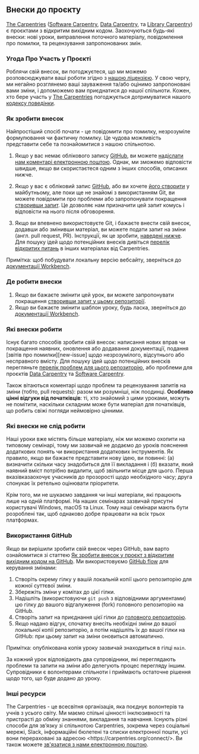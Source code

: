 ## Внески до проєкту

[The Carpentries][cp-site] ([Software Carpentry][swc-site], [Data
Carpentry][dc-site], та [Library Carpentry][lc-site]) є проєктами з відкритим вихідним кодом. Заохочуються будь-які внески: нові уроки, виправлення поточного матеріалу, повідомлення про помилки, та рецензування запропонованих змін.

### Угода Про Участь у Проєкті

Роблячи свій внесок, ви погоджуєтеся, що ми можемо розповсюджувати ваші роботи згідно з [нашою ліцензією](LICENSE.md). У свою чергу, ми негайно розглянемо ваші зауваження та/або оцінимо запропоновані вами зміни, і допоможемо вам приєднатися до нашої спільноти. Кожен, хто бере участь у [The Carpentries][cp-site] погоджується дотримуватися нашого [кодексу поведінки](CODE_OF_CONDUCT.md).

### Як зробити внесок

Найпростіший спосіб почати - це повідомити про помилку, незрозуміле формулювання чи фактичну помилку. Це чудова можливість представити себе та познайомитися з нашою спільнотою.

1. Якщо у вас немає облікового запису [GitHub][github], ви можете [надіслати нам коментарі електронною поштою][contact]. Однак, ми зможемо відповісти швидше, якщо ви скористаєтеся одним з інших способів, описаних нижче.

2. Якщо у вас є обліковий запис [GitHub][github], або ви хочете [його створити][github-join] у майбутньому, але поки ще не знайомі з використанням Git, ви можете повідомити про проблеми або запропонувати покращення [створивши запит][repo-issues]. Це дозволяє нам призначити цей запит комусь і відповісти на нього після обговорення.

3. Якщо ви впевнено використовуєте Git, і бажаєте внести свій внесок, додавши або змінивши матеріал, ви можете подати запит на зміни (англ. pull request, PR). Інструкції, як це зробити, [наведені нижче](#using-github). Для пошуку ідей щодо потенційних внесків дивіться [перелік відкритих питань][issues] в інших матеріалах від Carpentries.

Примітка: щоб побудувати локальну версію вебсайту, зверніться до [документації Workbench][template-doc].

### Де робити внески

1. Якщо ви бажаєте змінити цей урок, ви можете запропонувати покращення [створивши запит у цьому репозиторії][repo-issues].
2. Якщо ви бажаєте змінити шаблон уроку, будь ласка, зверніться до [документації Workbench][template-doc].

### Які внески робити

Існує багато способів зробити свій внесок: написання нових вправ чи покращення наявних, оновлення або додавання документації, подання \[звітів про помилки]\[new-issue] щодо незрозумілого, відсутнього або несправного вмісту.
Для пошуку ідей щодо потенційних внесків перегляньте [перелік проблем для цього репозиторію][issues], або проблеми для проєктів [Data Carpentry][dc-issues] та [Software Carpentry][swc-issues].

Також вітаються коментарі щодо проблем та рецензування запитів на зміни (тобто, pull requests): разом ми розумніші, ніж поодинці. **Особливо цінні відгуки від початківців**: ті, хто знайомий з цими уроками, можуть не помітити, наскільки складним може бути матеріал для початківців, що робить свіжі погляди неймовірно цінними.

### Які внески не слід робити

Наші уроки вже містять більше матеріалу, ніж ми можемо охопити на типовому семінарі, тому ми зазвичай не додаємо до уроків пояснення додаткових понять чи використання додаткових інструментів. Як правило, якщо ви бажаєте представити нову ідею, ви повинні: (а) визначити скільки часу знадобиться для її викладання і (б) вказати, який наявний вміст потрібно видалити, щоб звільнити місце для цього. Перша вказівка ​​заохочує учасників до прозорості щодо необхідного часу; друга спонукає їх ретельно оцінювати пріоритети.

Крім того, ми не шукаємо завдання чи інші матеріали, які працюють лише на одній платформі. На наших семінарах зазвичай присутні користувачі Windows, macOS та Linux. Тому наші семінари мають бути розроблені так, щоб однаково добре працювати на всіх трьох платформах.

### Використання GitHub

Якщо ви вирішили зробити свій внесок через GitHub, вам варто ознайомитися зі статтею [Як зробити внесок у проєкт з відкритим вихідним кодом на GitHub][how-contribute]. Ми використовуємо [GitHub flow][github-flow] для керування змінами:

1. Створіть окрему гілку у вашій локальній копії цього репозиторію для кожної суттєвої зміни.
2. Збережіть зміни у комітах до цієї гілки.
3. Надішліть (використовуючи `git push` з відповідними аргументами) цю гілку до вашого відгалуження (fork) головного репозиторію на GitHub.
4. Створіть запит на приєднання цієї гілки до [головного репозиторію][repo].
5. Якщо надано відгук, спочатку внесіть необхідні зміни до вашої локальної копії репозиторію, а потім надішліть їх до вашої гілки на GitHub: при цьому запит на зміни оновиться автоматично.

Примітка: опублікована копія уроку зазвичай знаходиться в гілці `main`.

За кожний урок відповідають два супровідники, які переглядають проблеми та запити на зміни або делегують процес перегляду іншим. Супровідники є волонтерами спільноти і приймають остаточне рішення щодо того, що буде додано до уроку.

### Інші ресурси

The Carpentries - це всесвітня організація, яка поєднує волонтерів та учнів з усього світу. Ми маємо спільні цінності інклюзивності та пристрасті до обміну знаннями, викладання та навчання. Існують різні способи для звʼязку зі спільнотою Carpentries, зокрема через соціальні мережі, Slack, інформаційні бюлетені та списки електронної пошти, усі вони перераховані за адресою \<https\://carpentries.org/connect/>. Ви також можете [зв'язатися з нами електронною поштою][contact].

[repo]: https://github.com/ukrainian-carpentries/git-novice
[repo-issues]: https://github.com/ukrainian-carpentries/git-novice/issues
[contact]: mailto:team@carpentries.org
[cp-site]: https://carpentries.org/
[dc-issues]: https://github.com/issues?q=user%3Adatacarpentry
[dc-lessons]: https://datacarpentry.org/lessons/
[dc-site]: https://datacarpentry.org/
[discuss-list]: https://lists.software-carpentry.org/listinfo/discuss
[github]: https://github.com
[github-flow]: https://guides.github.com/introduction/flow/
[github-join]: https://github.com/join
[how-contribute]: https://egghead.io/courses/how-to-contribute-to-an-open-source-project-on-github
[issues]: https://carpentries.org/help-wanted-issues/
[lc-issues]: https://github.com/issues?q=user%3ALibraryCarpentry
[swc-issues]: https://github.com/issues?q=user%3Aswcarpentry
[swc-lessons]: https://software-carpentry.org/lessons/
[swc-site]: https://software-carpentry.org/
[lc-site]: https://librarycarpentry.org/
[template-doc]: https://carpentries.github.io/workbench/
